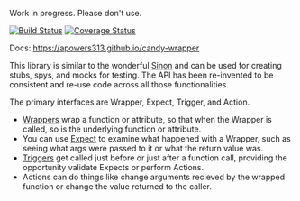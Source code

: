 Work in progress. Please don't use.

[![Build Status](https://travis-ci.org/apowers313/candy-wrapper.svg?branch=master)](https://travis-ci.org/apowers313/candy-wrapper)
[![Coverage Status](https://coveralls.io/repos/github/apowers313/candy-wrapper/badge.svg?branch=master)](https://coveralls.io/github/apowers313/candy-wrapper?branch=master)

<!-- [![Sauce Test Status](https://saucelabs.com/browser-matrix/apowers313.svg)](https://saucelabs.com/u/apowers313) -->

Docs: https://apowers313.github.io/candy-wrapper

This library is similar to the wonderful [Sinon](http://sinonjs.org/) and can be used for creating stubs, spys, and mocks for testing. The API has been re-invented to be consistent and re-use code across all those functionalities.

The primary interfaces are Wrapper, Expect, Trigger, and Action.
* [Wrappers](https://apowers313.github.io/candy-wrapper/Wrapper.html) wrap a function or attribute, so that when the Wrapper is called, so is the underlying function or attribute.
* You can use [Expect](https://apowers313.github.io/candy-wrapper/Expect.html) to examine what happened with a Wrapper, such as seeing what args were passed to it or what the return value was.
* [Triggers](https://apowers313.github.io/candy-wrapper/Trigger.html) get called just before or just after a function call, providing the opportunity validate Expects or perform Actions.
* Actions can do things like change arguments recieved by the wrapped function or change the value returned to the caller.